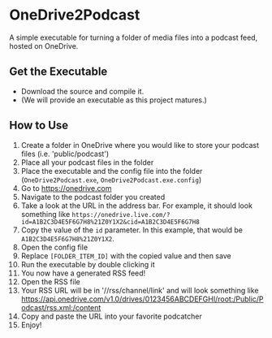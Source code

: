 # OneDrive2Podcast
A simple executable for turning a folder of media files into a podcast feed, hosted on OneDrive.

## Get the Executable
- Download the source and compile it.
- (We will provide an executable as this project matures.)

## How to Use
1. Create a folder in OneDrive where you would like to store your podcast files (i.e. 'public/podcast')
1. Place all your podcast files in the folder
2. Place the executable and the config file into the folder (`OneDrive2Podcast.exe`, `OneDrive2Podcast.exe.config`)
1. Go to https://onedrive.com
1. Navigate to the podcast folder you created
1. Take a look at the URL in the address bar. For example, it should look something like `https://onedrive.live.com/?id=A1B2C3D4E5F6G7H8%21Z0Y1X2&cid=A1B2C3D4E5F6G7H8`
1. Copy the value of the `id` parameter. In this example, that would be `A1B2C3D4E5F6G7H8%21Z0Y1X2`.
1. Open the config file
1. Replace `[FOLDER_ITEM_ID]` with the copied value and then save
1. Run the executable by double clicking it
1. You now have a generated RSS feed!
2. Open the RSS file 
3. Your RSS URL will be in '//rss/channel/link' and will look something like https://api.onedrive.com/v1.0/drives/0123456ABCDEFGHI/root:/Public/Podcast/rss.xml:/content
1. Copy and paste the URL into your favorite podcatcher
1. Enjoy!
